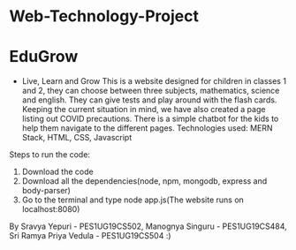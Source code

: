 # Web-Technology-Project


# EduGrow
  - Live, Learn and Grow
  This is a website designed for children in classes 1 and 2, they can choose between three subjects, mathematics, science and english. They can give tests and play around with the flash cards. Keeping the current situation in mind, we have also created a page listing out COVID precautions. There is a simple chatbot for the kids to help them navigate to the different pages.
  Technologies used:
  MERN Stack, HTML, CSS, Javascript
  
  Steps to run the code:
  1. Download the code
  2. Download all the dependencies(node, npm, mongodb, express and body-parser)
  3. Go to the terminal and type node app.js(The website runs on localhost:8080)
  
By Sravya Yepuri - PES1UG19CS502, Manognya Singuru - PES1UG19CS484, Sri Ramya Priya Vedula - PES1UG19CS504 :)
